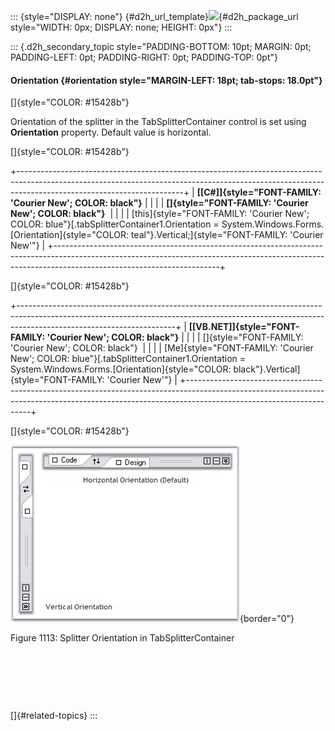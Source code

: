 ::: {style="DISPLAY: none"}
[](ms-xhelp:///?Id=d2h_url_template){#d2h_url_template}![](!package_url!){#d2h_package_url style="WIDTH: 0px; DISPLAY: none; HEIGHT: 0px"}
:::

::: {.d2h_secondary_topic style="PADDING-BOTTOM: 10pt; MARGIN: 0pt; PADDING-LEFT: 0pt; PADDING-RIGHT: 0pt; PADDING-TOP: 0pt"}
#### Orientation {#orientation style="MARGIN-LEFT: 18pt; tab-stops: 18.0pt"}

[]{style="COLOR: #15428b"} 

Orientation of the splitter in the TabSplitterContainer control is set using **Orientation** property. Default value is horizontal.

[]{style="COLOR: #15428b"} 

+-----------------------------------------------------------------------------------------------------------------------------------------------------------------------------------------------------+
| **[\[C#\]]{style="FONT-FAMILY: 'Courier New'; COLOR: black"}**                                                                                                                                      |
|                                                                                                                                                                                                     |
| **[]{style="FONT-FAMILY: 'Courier New'; COLOR: black"}**                                                                                                                                            |
|                                                                                                                                                                                                     |
| [this]{style="FONT-FAMILY: 'Courier New'; COLOR: blue"}[.tabSplitterContainer1.Orientation = System.Windows.Forms.[Orientation]{style="COLOR: teal"}.Vertical;]{style="FONT-FAMILY: 'Courier New'"} |
+-----------------------------------------------------------------------------------------------------------------------------------------------------------------------------------------------------+

[]{style="COLOR: #15428b"} 

+---------------------------------------------------------------------------------------------------------------------------------------------------------------------------------------------------+
| **[\[VB.NET\]]{style="FONT-FAMILY: 'Courier New'; COLOR: black"}**                                                                                                                                |
|                                                                                                                                                                                                   |
| []{style="FONT-FAMILY: 'Courier New'; COLOR: black"}                                                                                                                                              |
|                                                                                                                                                                                                   |
| [Me]{style="FONT-FAMILY: 'Courier New'; COLOR: blue"}[.tabSplitterContainer1.Orientation = System.Windows.Forms.[Orientation]{style="COLOR: black"}.Vertical]{style="FONT-FAMILY: 'Courier New'"} |
+---------------------------------------------------------------------------------------------------------------------------------------------------------------------------------------------------+

[]{style="COLOR: #15428b"} 

![](ImagesExt/image76_1091.jpg){border="0"}

Figure 1113: Splitter Orientation in TabSplitterContainer

 

 

 

[]{#related-topics}
:::
